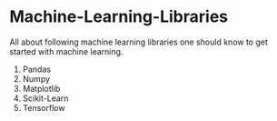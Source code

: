 # Machine-Learning-Libraries
All about following machine learning libraries one should know to get started with machine learning.

1. Pandas 
2. Numpy
3. Matplotlib
4. Scikit-Learn
5. Tensorflow
